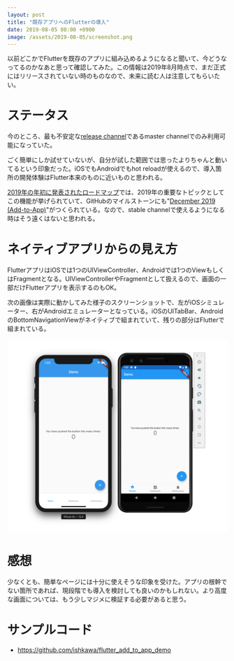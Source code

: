 ```yaml
---
layout: post
title: "既存アプリへのFlutterの導入"
date: 2019-08-05 08:00 +0900
image: /assets/2019-08-05/screenshot.png
---
```


以前どこかでFlutterを既存のアプリに組み込めるようになると聞いて、今どうなってるのかなあと思って確認してみた。この情報は2019年8月時点で、まだ正式にはリリースされていない時のものなので、未来に読む人は注意してもらいたい。

# ステータス

今のところ、最も不安定な[release channel](https://github.com/flutter/flutter/wiki/Flutter-build-release-channels)であるmaster channelでのみ利用可能になっていた。

ごく簡単にしか試せていないが、自分が試した範囲では思ったよりちゃんと動いてるという印象だった。iOSでもAndroidでもhot reloadが使えるので、導入箇所の開発体験はFlutter本来のものに近いものと思われる。

[2019年の年初に発表されたロードマップ](https://github.com/flutter/flutter/wiki/Roadmap)では、2019年の重要なトピックとしてこの機能が挙げられていて、GitHubのマイルストーンにも"[December 2019 (Add-to-App)](https://github.com/flutter/flutter/milestone/56)"がつくられている。なので、stable channelで使えるようになる時はそう遠くはないと思われる。

# ネイティブアプリからの見え方

FlutterアプリはiOSでは1つのUIViewController、Androidでは1つのViewもしくはFragmentとなる。UIViewControllerやFragmentとして扱えるので、画面の一部だけFlutterアプリを表示するのもOK。

次の画像は実際に動かしてみた様子のスクリーンショットで、左がiOSシミュレーター、右がAndroidエミュレーターとなっている。iOSのUITabBar、AndroidのBottomNavigationViewがネイティブで組まれていて、残りの部分はFlutterで組まれている。

![](/assets/2019-08-05/screenshot.png)

# 感想

少なくとも、簡単なページには十分に使えそうな印象を受けた。アプリの根幹でない箇所であれば、現段階でも導入を検討しても良いのかもしれない。より高度な画面については、もう少しマジメに検証する必要があると思う。

# サンプルコード

- https://github.com/ishkawa/flutter_add_to_app_demo
